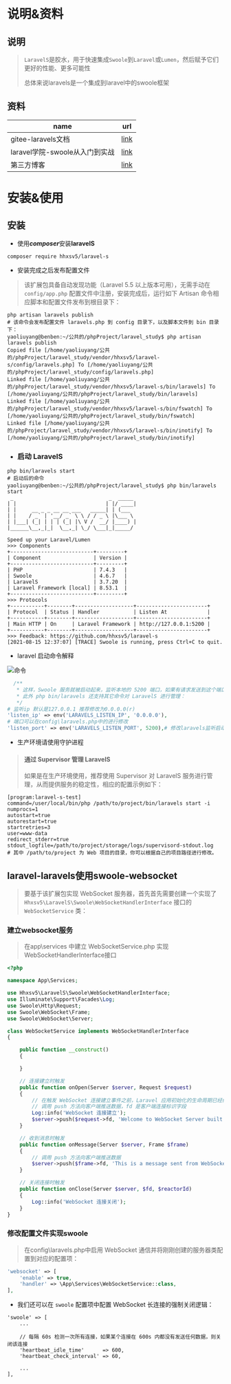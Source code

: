 # 说明&资料

## 说明

> `LaravelS`是胶水，用于快速集成`Swoole`到`Laravel`或`Lumen`，然后赋予它们更好的性能、更多可能性
>
> 总体来说laravels是一个集成到laravel中的swoole框架

## 资料

| name                           | url                                               |
| ------------------------------ | ------------------------------------------------- |
| gitee-laravels文档             | [link](https://gitee.com/zml956/laravel-s)        |
| laravel学院-swoole从入门到实战 | [link](https://laravelacademy.org/post/9801.html) |
| 第三方博客                     | [link](https://learnku.com/articles/35992)        |

# 安装&使用

## 安装

- 使用***composer***安装**laravelS**

```shell
composer require hhxsv5/laravel-s
```

- 安装完成之后发布配置文件

> 该扩展包具备自动发现功能（Laravel 5.5 以上版本可用），无需手动在 `config/app.php` 配置文件中注册，安装完成后，运行如下 Artisan 命令相应脚本和配置文件发布到根目录下：

```shell
php artisan laravels publish
# 该命令会发布配置文件 laravels.php 到 config 目录下，以及脚本文件到 bin 目录下：
yaoliuyang@benben:~/公共的/phpProject/laravel_study$ php artisan laravels publish
Copied file [/home/yaoliuyang/公共的/phpProject/laravel_study/vendor/hhxsv5/laravel-s/config/laravels.php] To [/home/yaoliuyang/公共的/phpProject/laravel_study/config/laravels.php]
Linked file [/home/yaoliuyang/公共的/phpProject/laravel_study/vendor/hhxsv5/laravel-s/bin/laravels] To [/home/yaoliuyang/公共的/phpProject/laravel_study/bin/laravels]
Linked file [/home/yaoliuyang/公共的/phpProject/laravel_study/vendor/hhxsv5/laravel-s/bin/fswatch] To [/home/yaoliuyang/公共的/phpProject/laravel_study/bin/fswatch]
Linked file [/home/yaoliuyang/公共的/phpProject/laravel_study/vendor/hhxsv5/laravel-s/bin/inotify] To [/home/yaoliuyang/公共的/phpProject/laravel_study/bin/inotify]    
```

- ### 启动 LaravelS

```shell
php bin/laravels start
# 启动后的命令
yaoliuyang@benben:~/公共的/phpProject/laravel_study$ php bin/laravels start
 _                               _  _____ 
| |                             | |/ ____|
| |     __ _ _ __ __ ___   _____| | (___  
| |    / _` | '__/ _` \ \ / / _ \ |\___ \ 
| |___| (_| | | | (_| |\ V /  __/ |____) |
|______\__,_|_|  \__,_| \_/ \___|_|_____/ 
                                           
Speed up your Laravel/Lumen
>>> Components
+---------------------------+---------+
| Component                 | Version |
+---------------------------+---------+
| PHP                       | 7.4.3   |
| Swoole                    | 4.6.7   |
| LaravelS                  | 3.7.20  |
| Laravel Framework [local] | 8.53.1  |
+---------------------------+---------+
>>> Protocols
+-----------+--------+-------------------+-----------------------+
| Protocol  | Status | Handler           | Listen At             |
+-----------+--------+-------------------+-----------------------+
| Main HTTP | On     | Laravel Framework | http://127.0.0.1:5200 |
+-----------+--------+-------------------+-----------------------+
>>> Feedback: https://github.com/hhxsv5/laravel-s
[2021-08-15 12:37:07] [TRACE] Swoole is running, press Ctrl+C to quit.
```

- laravel 启动命令解释

![命令](https://yaoliuyang-blog-images.oss-cn-beijing.aliyuncs.com/blogImages/35dcac73c81020ff6c06e346563fcc34.jpg)

```php
  /**
   * 这样，Swoole 服务就被启动起来，监听本地的 5200 端口，如果有请求发送到这个端口，它就可以进行处理。
   * 此外 php bin/laravels 还支持其它命令对 LaravelS 进行管理：
   */
# 监听ip 默认是127.0.0.1 推荐修改为0.0.0.0(r)
'listen_ip' => env('LARAVELS_LISTEN_IP', '0.0.0.0'),
# 端口可以在config\laravels.php中的进行修改
'listen_port' => env('LARAVELS_LISTEN_PORT', 5200),# 修改laravels监听启动端口    
```

- 生产环境请使用守护进程

> #### 通过 Supervisor 管理 LaravelS
>
> 如果是在生产环境使用，推荐使用 Supervisor 对 LaravelS 服务进行管理，从而提供服务的稳定性，相应的配置示例如下：

```shell
[program:laravel-s-test]
command=/user/local/bin/php /path/to/project/bin/laravels start -i
numprocs=1
autostart=true
autorestart=true
startretries=3
user=www-data
redirect_stderr=true
stdout_logfile=/path/to/project/storage/logs/supervisord-stdout.log
# 其中 /path/to/project 为 Web 项目的目录，你可以根据自己的项目路径进行修改。
```

## laravel-laravels使用swoole-websocket

> 要基于该扩展包实现 WebSocket 服务器，首先首先需要创建一个实现了 `Hhxsv5\LaravelS\Swoole\WebSocketHandlerInterface` 接口的 `WebSocketService` 类：

###  建立websocket服务

> 在app\services 中建立  WebSocketService.php 实现 WebSocketHandlerInterface接口

```php
<?php

namespace App\Services;

use Hhxsv5\LaravelS\Swoole\WebSocketHandlerInterface;
use Illuminate\Support\Facades\Log;
use Swoole\Http\Request;
use Swoole\WebSocket\Frame;
use Swoole\WebSocket\Server;

class WebSocketService implements WebSocketHandlerInterface
{

    public function __construct()
    {

    }

    // 连接建立时触发
    public function onOpen(Server $server, Request $request)
    {
        // 在触发 WebSocket 连接建立事件之前，Laravel 应用初始化的生命周期已经结束，你可以在这里获取 Laravel 请求和会话数据
        // 调用 push 方法向客户端推送数据，fd 是客户端连接标识字段
        Log::info('WebSocket 连接建立');
        $server->push($request->fd, 'Welcome to WebSocket Server built on LaravelS');
    }

    // 收到消息时触发
    public function onMessage(Server $server, Frame $frame)
    {
        // 调用 push 方法向客户端推送数据
        $server->push($frame->fd, 'This is a message sent from WebSocket Server at ' . date('Y-m-d H:i:s'));
    }

    // 关闭连接时触发
    public function onClose(Server $server, $fd, $reactorId)
    {
        Log::info('WebSocket 连接关闭');
    }
}

```

### 修改配置文件实现swoole

> 在config\laravels.php中启用 WebSocket 通信并将刚刚创建的服务器类配置到对应的配置项：

```php
'websocket' => [
    'enable' => true,
    'handler' => \App\Services\WebSocketService::class,
],
```

- 我们还可以在 `swoole` 配置项中配置 WebSocket 长连接的强制关闭逻辑：

```shell
'swoole' => [
    ...
    
    // 每隔 60s 检测一次所有连接，如果某个连接在 600s 内都没有发送任何数据，则关闭该连接
    'heartbeat_idle_time'      => 600,
    'heartbeat_check_interval' => 60,
    
    ...
],
```


